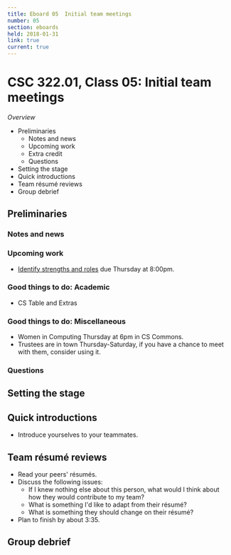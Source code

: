```yaml
---
title: Eboard 05  Initial team meetings
number: 05
section: eboards
held: 2018-01-31
link: true
current: true
---
```

CSC 322.01, Class 05:  Initial team meetings
============================================

_Overview_

* Preliminaries
    * Notes and news
    * Upcoming work
    * Extra credit
    * Questions
* Setting the stage
* Quick introductions
* Team résumé reviews
* Group debrief

Preliminaries
-------------

### Notes and news

### Upcoming work

* [Identify strengths and roles](../assignments/role) due Thursday
  at 8:00pm.

### Good things to do: Academic

* CS Table and Extras

### Good things to do: Miscellaneous

* Women in Computing Thursday at 6pm in CS Commons.
* Trustees are in town Thursday-Saturday, if you have a chance
  to meet with them, consider using it.

### Questions

Setting the stage
-----------------

Quick introductions
-------------------

* Introduce yourselves to your teammates.

Team résumé reviews
---------------------

* Read your peers' résumés.
* Discuss the following issues:
    * If I knew nothing else about this person, what would I think about
      how they would contribute to my team?
    * What is something I'd like to adapt from their résumé?
    * What is something they should change on their résumé?
* Plan to finish by about 3:35.

Group debrief
-------------

